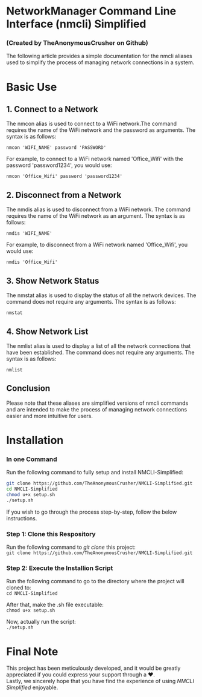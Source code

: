 # NetworkManager Command Line <br>Interface (nmcli) Simplified
### (Created by TheAnonymousCrusher on Github)

The following article provides a simple documentation for the
nmcli aliases used to simplify the process of managing network
connections in a system.

# Basic Use
## 1. Connect to a Network

The nmcon alias is used to connect to a WiFi network.The
command requires the name of the WiFi network and the password
as arguments. The syntax is as follows:

```nmcon 'WIFI_NAME' password 'PASSWORD'```

For example, to connect to a WiFi network named 'Office_Wifi'
with the password 'password1234', you would use:

```nmcon 'Office_Wifi' password 'password1234'```

## 2. Disconnect from a Network

The nmdis alias is used to disconnect from a WiFi network. The
command requires the name of the WiFi network as an argument.
The syntax is as follows:

```nmdis 'WIFI_NAME'```

For example, to disconnect from a WiFi network named
'Office_Wifi', you would use:

```nmdis 'Office_Wifi'```

## 3. Show Network Status

The nmstat alias is used to display the status of all the
network devices. The command does not require any arguments.
The syntax is as follows:

```nmstat```

## 4. Show Network List

The nmlist alias is used to display a list of all the network
connections that have been established. The command does not
require any arguments. The syntax is as follows:

```nmlist```

## Conclusion

Please note that these aliases are simplified versions of
nmcli commands and are intended to make the process of managing
network connections easier and more intuitive for users.

# Installation

### In one Command
Run the following command to fully setup and install NMCLI-Simplified: 

```zsh
git clone https://github.com/TheAnonymousCrusher/NMCLI-Simplified.git
cd NMCLI-Simplified
chmod u+x setup.sh
./setup.sh
```

If you wish to go through the process step-by-step, follow the below 
instructions.  

### Step 1: Clone this Respository
Run the following command to *git clone* this project:<br>
```git clone https://github.com/TheAnonymousCrusher/NMCLI-Simplified.git```


### Step 2: Execute the Installion Script 
Run the following command to go to the directory where the project will cloned to:<br>
```cd NMCLI-Simplified```

After that, make the .sh file executable:<br>
```chmod u+x setup.sh```

Now, actually run the script:<br>
```./setup.sh```

# Final Note

This project has been meticulously developed, and it would be greatly appreciated if you could express your support through a ❤️. <br>
Lastly, we sincerely hope that you have find the experience of using *NMCLI Simplified* enjoyable.
